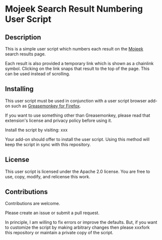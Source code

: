 
# Mojeek Search Result Numbering User Script

## Description 

This is a simple user script which numbers each result on the [Mojeek](https://www.mojeek.com/) search results page. 

Each result is also provided a temporary link which is shown as a chainlink symbol. Clicking on the link snaps that result to the top of the page. This can be used instead of scrolling. 

## Installing 

This user script must be used in conjunction with a user script browser add-on such as [Greasemonkey for Firefox](https://addons.mozilla.org/firefox/addon/greasemonkey/). 

If you want to use something other than Greasemonkey, please read that extension's license and privacy policy before using it. 

Install the script by visiting: xxx

Your add-on should offer to install the user script. Using this method will keep the script in sync with this repository. 

## License

This user script is licensed under the Apache 2.0 license. You are free to use, copy, modify, and relicense this work.  

## Contributions

Contributions are welcome. 

Please create an issue or submit a pull request. 

In principle, I am willing to fix errors or improve the defaults. But, if you want to customize the script by making arbitrary changes then please xxxfork this repository or maintain a private copy of the script. 

